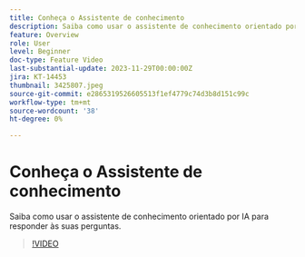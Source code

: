 ```yaml
---
title: Conheça o Assistente de conhecimento
description: Saiba como usar o assistente de conhecimento orientado por IA para responder às suas perguntas.
feature: Overview
role: User
level: Beginner
doc-type: Feature Video
last-substantial-update: 2023-11-29T00:00:00Z
jira: KT-14453
thumbnail: 3425807.jpeg
source-git-commit: e2865319526605513f1ef4779c74d3b8d151c99c
workflow-type: tm+mt
source-wordcount: '38'
ht-degree: 0%

---
```



# Conheça o Assistente de conhecimento

Saiba como usar o assistente de conhecimento orientado por IA para responder às suas perguntas.

>[!VIDEO](https://video.tv.adobe.com/v/3425807/?learn=on)
